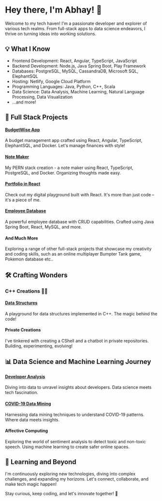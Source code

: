 # Hey there, I'm Abhay! 👋

Welcome to my tech haven! I'm a passionate developer and explorer of various tech realms. From full-stack apps to data science endeavors, I thrive on turning ideas into working solutions.

## 💡 What I Know

- Frontend Development: React, Angular, TypeScript, JavaScript
- Backend Development: Node.js, Java Spring Boot, Play Framework
- Databases: PostgreSQL, MySQL, CassandraDB, Microsoft SQL, ElephantSQL
- Hosting: Netlify, Google Cloud Platform
- Programming Languages: Java, Python, C++, Scala
- Data Science: Data Analysis, Machine Learning, Natural Language Processing, Data Visualization
- ...and more!

## 🚀 Full Stack Projects

#### [BudgetWise App](https://github.com/abhay2209/budget-wise-app)
A budget management app crafted using React, Angular, TypeScript, ElephantSQL, and Docker. Let's manage finances with style!

#### [Note Maker](https://github.com/abhay2209/Note-Maker)
My PERN stack creation - a note maker using React, TypeScript, PostgreSQL, and Docker. Organizing thoughts made easy.

#### [Portfolio in React](https://github.com/abhay2209/Portfolio-React)
Check out my digital playground built with React. It's more than just code – it's a piece of me.

#### [Employee Database](https://github.com/abhay2209/employee_database)
A powerful employee database with CRUD capabilities. Crafted using Java Spring Boot, React, MySQL, and more.

#### And Much More
Exploring a range of other full-stack projects that showcase my creativity and coding skills, such as an online multiplayer Bumpter Tank game, Pokemon database etc..

## 🛠️ Crafting Wonders

### C++ Creations 🧑‍💻

#### [Data Structures](https://github.com/abhay2209/Data-Structures)
A playground for data structures implemented in C++. The magic behind the code!

#### Private Creations
I've tinkered with creating a CShell and a chatbot in private repositories. Building, experimenting, evolving!

## 📊 Data Science and Machine Learning Journey

#### [Developer Analysis](https://github.com/abhay2209/Developer_analysis)
Diving into data to unravel insights about developers. Data science meets tech fascination.

#### [COVID-19 Data Mining](https://github.com/abhay2209/Covid-19-data-mining-software)
Harnessing data mining techniques to understand COVID-19 patterns. Where data meets insights.

#### Affective Computing
Exploring the world of sentiment analysis to detect toxic and non-toxic speech. Using machine learning to create safer online spaces.

## 🌱 Learning and Beyond

I'm continuously exploring new technologies, diving into complex challenges, and expanding my horizons. Let's connect, collaborate, and make tech magic happen!

Stay curious, keep coding, and let's innovate together! 🌟

